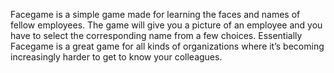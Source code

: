 Facegame is a simple game made for learning the faces and names of fellow employees. The game will give you a picture of an employee and you have to select the corresponding name from a few choices. Essentially Facegame is a great game for all kinds of organizations where it’s becoming increasingly harder to get to know your colleagues.
